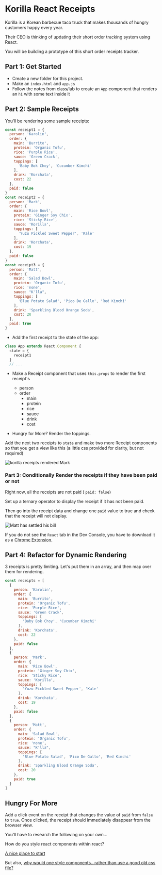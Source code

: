 # Korilla React Receipts

Korilla is a Korean barbecue taco truck that makes thousands of hungry customers happy every year.

Their CEO is thinking of updating their short order tracking system using React.

You will be building a prototype of this short order receipts tracker.

## Part 1: Get Started

- Create a new folder for this project.
- Make an `index.html` and `app.js`
- Follow the notes from class/lab to create an `App` component that renders an `h1` with some text inside it

## Part 2: Sample Receipts

You'll be rendering some sample receipts:

```js
const receipt1 = {
  person: 'Karolin',
  order: {
    main: 'Burrito',
    protein: 'Organic Tofu',
    rice: 'Purple Rice',
    sauce: 'Green Crack',
    toppings: [
      'Baby Bok Choy', 'Cucumber Kimchi'
    ],
    drink: 'Korchata',
    cost: 22
  },
  paid: false
}
const receipt2 = {
  person: 'Mark',
  order: {
    main: 'Rice Bowl',
    protein: 'Ginger Soy Chix',
    rice: 'Sticky Rice',
    sauce: 'Korilla',
    toppings: [
      'Yuzu Pickled Sweet Pepper', 'Kale'
    ],
    drink: 'Korchata',
    cost: 19
  },
  paid: false
}
const receipt3 = {
  person: 'Matt',
  order: {
    main: 'Salad Bowl',
    protein: 'Organic Tofu',
    rice: 'none',
    sauce: "K'lla",
    toppings: [
      'Blue Potato Salad', 'Pico De Gallo', 'Red Kimchi'
    ],
    drink: 'Sparkling Blood Orange Soda',
    cost: 20
  },
  paid: true
}
```

- Add the first receipt to the state of the app:

```js
class App extends React.Component {
  state = {
    receipt1
  }
  // ...
```

- Make a Receipt component that uses `this.props` to render the first receipt's
  - person
  - order
      - main
      - protein
      - rice
      - sauce
      - drink
      - cost

- Hungry for More? Render the toppings.

Add the next two receipts to `state` and make two more Receipt components so that you get a view like this (a little css provided for clarity, but not required)

![korilla receipts rendered Mark](https://i.imgur.com/27V4KW8.png)

### Part 3: Conditionally Render the receipts if they have been paid or not

Right now, all the receipts are not paid ( `paid: false`)

Set up a ternary operator to display the receipt if it has not been paid.

Then go into the receipt data and change one `paid` value to true and check that the receipt will not display.

![Matt has settled his bill](https://i.imgur.com/90oM59b.png)

If you do not see the `React` tab in the Dev Console, you have to download it as a [Chrome Extension](https://chrome.google.com/webstore/detail/react-developer-tools/fmkadmapgofadopljbjfkapdkoienihi?hl=en).

## Part 4: Refactor for Dynamic Rendering

3 receipts is pretty limiting. Let's put them in an array, and then map over them for rendering.

```js
const receipts = [
  {
    person: 'Karolin',
    order: {
      main: 'Burrito',
      protein: 'Organic Tofu',
      rice: 'Purple Rice',
      sauce: 'Green Crack',
      toppings: [
        'Baby Bok Choy', 'Cucumber Kimchi'
      ],
      drink: 'Korchata',
      cost: 22
    },
    paid: false
  },
  {
    person: 'Mark',
    order: {
      main: 'Rice Bowl',
      protein: 'Ginger Soy Chix',
      rice: 'Sticky Rice',
      sauce: 'Korilla',
      toppings: [
        'Yuzu Pickled Sweet Pepper', 'Kale'
      ],
      drink: 'Korchata',
      cost: 19
    },
    paid: false
  },
  {
    person: 'Matt',
    order: {
      main: 'Salad Bowl',
      protein: 'Organic Tofu',
      rice: 'none',
      sauce: "K'lla",
      toppings: [
        'Blue Potato Salad', 'Pico De Gallo', 'Red Kimchi'
      ],
      drink: 'Sparkling Blood Orange Soda',
      cost: 20
    },
    paid: true
  }
]
```

## Hungry For More

Add a click event on the receipt that changes the value of `paid` from `false` to `true`. Once clicked, the receipt should immediately disappear from the browser view.

You'll have to research the following on your own...

How do you style react components within react?

[A nice place to start](https://codeburst.io/4-four-ways-to-style-react-components-ac6f323da822)

But also, [why would one style components...rather than use a good old css file?](https://medium.com/@perezpriego7/css-evolution-from-css-sass-bem-css-modules-to-styled-components-d4c1da3a659b)
